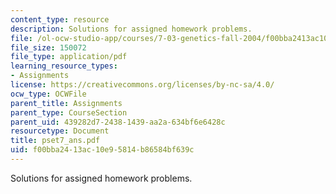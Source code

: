 ```yaml
---
content_type: resource
description: Solutions for assigned homework problems.
file: /ol-ocw-studio-app/courses/7-03-genetics-fall-2004/f00bba2413ac10e95814b86584bf639c_pset7_ans.pdf
file_size: 150072
file_type: application/pdf
learning_resource_types:
- Assignments
license: https://creativecommons.org/licenses/by-nc-sa/4.0/
ocw_type: OCWFile
parent_title: Assignments
parent_type: CourseSection
parent_uid: 439282d7-2438-1439-aa2a-634bf6e6428c
resourcetype: Document
title: pset7_ans.pdf
uid: f00bba24-13ac-10e9-5814-b86584bf639c
---
```

Solutions for assigned homework problems.